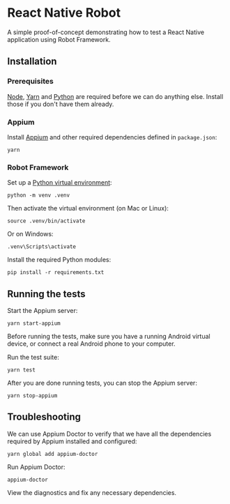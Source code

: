 # React Native Robot

A simple proof-of-concept demonstrating how to test a React Native
application using Robot Framework.

## Installation

### Prerequisites

[Node](https://nodejs.org/), [Yarn](https://yarnpkg.com/) and
[Python](https://www.python.org/) are required before we can do anything else.
Install those if you don't have them already.

### Appium

Install [Appium](https://appium.io/) and other required dependencies defined in `package.json`:

    yarn

### Robot Framework

Set up a [Python virtual environment](https://docs.python.org/3/library/venv.html#module-venv):

    python -m venv .venv

Then activate the virtual environment (on Mac or Linux):

    source .venv/bin/activate

Or on Windows:

    .venv\Scripts\activate

Install the required Python modules:

    pip install -r requirements.txt

## Running the tests

Start the Appium server:

    yarn start-appium

Before running the tests, make sure you have a running Android virtual device,
or connect a real Android phone to your computer.

Run the test suite:

    yarn test

After you are done running tests, you can stop the Appium server:

    yarn stop-appium

## Troubleshooting

We can use Appium Doctor to verify that we have all the dependencies
required by Appium installed and configured:

    yarn global add appium-doctor

Run Appium Doctor:

    appium-doctor

View the diagnostics and fix any necessary dependencies.
